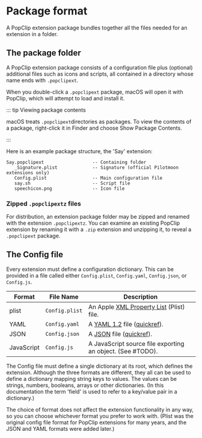 # Package format

A PopClip extension package bundles together all the files needed for an extension in a folder.

## The package folder

A PopClip extension package consists of a configuration file plus (optional)
additional files such as icons and scripts, all contained in a directory whose
name ends with `.popclipext`.

When you double-click a `.popclipext` package, macOS will open it with PopClip,
which will attempt to load and install it.

::: tip Viewing package contents

macOS treats `.popclipext`directories as packages. To view the contents of a
package, right-click it in Finder and choose Show Package Contents.

:::

Here is an example package structure, the 'Say' extension:

```
Say.popclipext                  -- Containing folder
   _Signature.plist             -- Signature (official Pilotmoon extensions only)
   Config.plist                 -- Main configuration file
   say.sh                       -- Script file
   speechicon.png               -- Icon file
```

### Zipped `.popclipextz` files

For distribution, an extension package folder may be zipped and renamed with the
extension `.popclipextz`. You can examine an existing PopClip extension by
renaming it with a `.zip` extension and unzipping it, to reveal a `.popclipext`
package.

## The Config file

Every extension must define a configuration dictionary. This can be provided in
a file called either `Config.plist`, `Config.yaml`, `Config.json`, or
`Config.js`.

| Format     | File Name      | Description                                                                              |
| ---------- | -------------- | ---------------------------------------------------------------------------------------- |
| plist      | `Config.plist` | An Apple [XML Property List](https://en.wikipedia.org/wiki/Property_list) (Plist) file.  |
| YAML       | `Config.yaml`  | A [YAML 1.2](https://yaml.org) file ([quickref](https://quickref.me/yaml)).              |
| JSON       | `Config.json`  | A [JSON](https://www.json.org/json-en.html) file ([quickref](https://quickref.me/json)). |
| JavaScript | `Config.js`    | A JavaScript source file exporting an object. (See #TODO).                               |

The Config file must define a single dictionary at its root, which defines the
extension. Although the three formats are different, they all can be used to
define a dictionary mapping string keys to values. The values can be strings,
numbers, booleans, arrays or other dictionaries. (In this documentation the term
'field' is used to refer to a key/value pair in a dictionary.)

The choice of format does not affect the extension functionality in any way, so
you can choose whichever format you prefer to work with. (Plist was the original
config file format for PopClip extensions for many years, and the JSON and YAML
formats were added later.)

